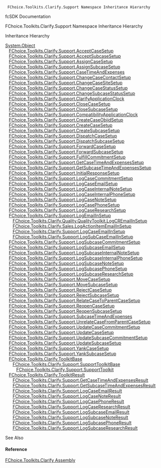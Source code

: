 ﻿     FChoice.Toolkits.Clarify.Support Namespace Inheritance Hierarchy                                                   

fcSDK Documentation

FChoice.Toolkits.Clarify.Support Namespace Inheritance Hierarchy

Inheritance Hierarchy

[System.Object](#)  
   [FChoice.Toolkits.Clarify.Support.AcceptCaseSetup](FChoice.Toolkits.Clarify~FChoice.Toolkits.Clarify.Support.AcceptCaseSetup.md)  
   [FChoice.Toolkits.Clarify.Support.AcceptSubcaseSetup](FChoice.Toolkits.Clarify~FChoice.Toolkits.Clarify.Support.AcceptSubcaseSetup.md)  
   [FChoice.Toolkits.Clarify.Support.AssignCaseSetup](FChoice.Toolkits.Clarify~FChoice.Toolkits.Clarify.Support.AssignCaseSetup.md)  
   [FChoice.Toolkits.Clarify.Support.AssignSubcaseSetup](FChoice.Toolkits.Clarify~FChoice.Toolkits.Clarify.Support.AssignSubcaseSetup.md)  
   [FChoice.Toolkits.Clarify.Support.CaseTimeAndExpenses](FChoice.Toolkits.Clarify~FChoice.Toolkits.Clarify.Support.CaseTimeAndExpenses.md)  
   [FChoice.Toolkits.Clarify.Support.ChangeCaseContactSetup](FChoice.Toolkits.Clarify~FChoice.Toolkits.Clarify.Support.ChangeCaseContactSetup.md)  
   [FChoice.Toolkits.Clarify.Support.ChangeCaseSiteSetup](FChoice.Toolkits.Clarify~FChoice.Toolkits.Clarify.Support.ChangeCaseSiteSetup.md)  
   [FChoice.Toolkits.Clarify.Support.ChangeCaseStatusSetup](FChoice.Toolkits.Clarify~FChoice.Toolkits.Clarify.Support.ChangeCaseStatusSetup.md)  
   [FChoice.Toolkits.Clarify.Support.ChangeSubcaseStatusSetup](FChoice.Toolkits.Clarify~FChoice.Toolkits.Clarify.Support.ChangeSubcaseStatusSetup.md)  
   [FChoice.Toolkits.Clarify.Support.ClarifyApplicationClock](FChoice.Toolkits.Clarify~FChoice.Toolkits.Clarify.Support.ClarifyApplicationClock.md)  
   [FChoice.Toolkits.Clarify.Support.CloseCaseSetup](FChoice.Toolkits.Clarify~FChoice.Toolkits.Clarify.Support.CloseCaseSetup.md)  
   [FChoice.Toolkits.Clarify.Support.CloseSubcaseSetup](FChoice.Toolkits.Clarify~FChoice.Toolkits.Clarify.Support.CloseSubcaseSetup.md)  
   [FChoice.Toolkits.Clarify.Support.CompatibilityApplicationClock](FChoice.Toolkits.Clarify~FChoice.Toolkits.Clarify.Support.CompatibilityApplicationClock.md)  
   [FChoice.Toolkits.Clarify.Support.CreateCaseObjidSetup](FChoice.Toolkits.Clarify~FChoice.Toolkits.Clarify.Support.CreateCaseObjidSetup.md)  
   [FChoice.Toolkits.Clarify.Support.CreateCaseSetup](FChoice.Toolkits.Clarify~FChoice.Toolkits.Clarify.Support.CreateCaseSetup.md)  
   [FChoice.Toolkits.Clarify.Support.CreateSubcaseSetup](FChoice.Toolkits.Clarify~FChoice.Toolkits.Clarify.Support.CreateSubcaseSetup.md)  
   [FChoice.Toolkits.Clarify.Support.DispatchCaseSetup](FChoice.Toolkits.Clarify~FChoice.Toolkits.Clarify.Support.DispatchCaseSetup.md)  
   [FChoice.Toolkits.Clarify.Support.DispatchSubcaseSetup](FChoice.Toolkits.Clarify~FChoice.Toolkits.Clarify.Support.DispatchSubcaseSetup.md)  
   [FChoice.Toolkits.Clarify.Support.ForwardCaseSetup](FChoice.Toolkits.Clarify~FChoice.Toolkits.Clarify.Support.ForwardCaseSetup.md)  
   [FChoice.Toolkits.Clarify.Support.ForwardSubcaseSetup](FChoice.Toolkits.Clarify~FChoice.Toolkits.Clarify.Support.ForwardSubcaseSetup.md)  
   [FChoice.Toolkits.Clarify.Support.FulfillCommitmentSetup](FChoice.Toolkits.Clarify~FChoice.Toolkits.Clarify.Support.FulfillCommitmentSetup.md)  
   [FChoice.Toolkits.Clarify.Support.GetCaseTimeAndExpensesSetup](FChoice.Toolkits.Clarify~FChoice.Toolkits.Clarify.Support.GetCaseTimeAndExpensesSetup.md)  
   [FChoice.Toolkits.Clarify.Support.GetSubcaseTimeAndExpensesSetup](FChoice.Toolkits.Clarify~FChoice.Toolkits.Clarify.Support.GetSubcaseTimeAndExpensesSetup.md)  
   [FChoice.Toolkits.Clarify.Support.InitialResponseSetup](FChoice.Toolkits.Clarify~FChoice.Toolkits.Clarify.Support.InitialResponseSetup.md)  
   [FChoice.Toolkits.Clarify.Support.LogCaseCommitmentSetup](FChoice.Toolkits.Clarify~FChoice.Toolkits.Clarify.Support.LogCaseCommitmentSetup.md)  
   [FChoice.Toolkits.Clarify.Support.LogCaseEmailSetup](FChoice.Toolkits.Clarify~FChoice.Toolkits.Clarify.Support.LogCaseEmailSetup.md)  
   [FChoice.Toolkits.Clarify.Support.LogCaseInternalNoteSetup](FChoice.Toolkits.Clarify~FChoice.Toolkits.Clarify.Support.LogCaseInternalNoteSetup.md)  
   [FChoice.Toolkits.Clarify.Support.LogCaseInternalPhoneSetup](FChoice.Toolkits.Clarify~FChoice.Toolkits.Clarify.Support.LogCaseInternalPhoneSetup.md)  
   [FChoice.Toolkits.Clarify.Support.LogCaseNoteSetup](FChoice.Toolkits.Clarify~FChoice.Toolkits.Clarify.Support.LogCaseNoteSetup.md)  
   [FChoice.Toolkits.Clarify.Support.LogCasePhoneSetup](FChoice.Toolkits.Clarify~FChoice.Toolkits.Clarify.Support.LogCasePhoneSetup.md)  
   [FChoice.Toolkits.Clarify.Support.LogCaseResearchSetup](FChoice.Toolkits.Clarify~FChoice.Toolkits.Clarify.Support.LogCaseResearchSetup.md)  
   [FChoice.Toolkits.Clarify.Support.LogEmailInSetup](FChoice.Toolkits.Clarify~FChoice.Toolkits.Clarify.Support.LogEmailInSetup.md)  
      [FChoice.Toolkits.Clarify.Quality.QualityToolkit.LogCREmailInSetup](FChoice.Toolkits.Clarify~FChoice.Toolkits.Clarify.Quality.QualityToolkit+LogCREmailInSetup.md)  
      [FChoice.Toolkits.Clarify.Sales.LogActionItemEmailInSetup](FChoice.Toolkits.Clarify~FChoice.Toolkits.Clarify.Sales.LogActionItemEmailInSetup.md)  
      [FChoice.Toolkits.Clarify.Support.LogCaseEmailInSetup](FChoice.Toolkits.Clarify~FChoice.Toolkits.Clarify.Support.LogCaseEmailInSetup.md)  
      [FChoice.Toolkits.Clarify.Support.LogSubCaseEmailInSetup](FChoice.Toolkits.Clarify~FChoice.Toolkits.Clarify.Support.LogSubCaseEmailInSetup.md)  
   [FChoice.Toolkits.Clarify.Support.LogSubcaseCommitmentSetup](FChoice.Toolkits.Clarify~FChoice.Toolkits.Clarify.Support.LogSubcaseCommitmentSetup.md)  
   [FChoice.Toolkits.Clarify.Support.LogSubcaseEmailSetup](FChoice.Toolkits.Clarify~FChoice.Toolkits.Clarify.Support.LogSubcaseEmailSetup.md)  
   [FChoice.Toolkits.Clarify.Support.LogSubcaseInternalNoteSetup](FChoice.Toolkits.Clarify~FChoice.Toolkits.Clarify.Support.LogSubcaseInternalNoteSetup.md)  
   [FChoice.Toolkits.Clarify.Support.LogSubcaseInternalPhoneSetup](FChoice.Toolkits.Clarify~FChoice.Toolkits.Clarify.Support.LogSubcaseInternalPhoneSetup.md)  
   [FChoice.Toolkits.Clarify.Support.LogSubcaseNoteSetup](FChoice.Toolkits.Clarify~FChoice.Toolkits.Clarify.Support.LogSubcaseNoteSetup.md)  
   [FChoice.Toolkits.Clarify.Support.LogSubcasePhoneSetup](FChoice.Toolkits.Clarify~FChoice.Toolkits.Clarify.Support.LogSubcasePhoneSetup.md)  
   [FChoice.Toolkits.Clarify.Support.LogSubcaseResearchSetup](FChoice.Toolkits.Clarify~FChoice.Toolkits.Clarify.Support.LogSubcaseResearchSetup.md)  
   [FChoice.Toolkits.Clarify.Support.MoveCaseSetup](FChoice.Toolkits.Clarify~FChoice.Toolkits.Clarify.Support.MoveCaseSetup.md)  
   [FChoice.Toolkits.Clarify.Support.MoveSubcaseSetup](FChoice.Toolkits.Clarify~FChoice.Toolkits.Clarify.Support.MoveSubcaseSetup.md)  
   [FChoice.Toolkits.Clarify.Support.RejectCaseSetup](FChoice.Toolkits.Clarify~FChoice.Toolkits.Clarify.Support.RejectCaseSetup.md)  
   [FChoice.Toolkits.Clarify.Support.RejectSubcaseSetup](FChoice.Toolkits.Clarify~FChoice.Toolkits.Clarify.Support.RejectSubcaseSetup.md)  
   [FChoice.Toolkits.Clarify.Support.RelateCaseToParentCaseSetup](FChoice.Toolkits.Clarify~FChoice.Toolkits.Clarify.Support.RelateCaseToParentCaseSetup.md)  
   [FChoice.Toolkits.Clarify.Support.ReopenCaseSetup](FChoice.Toolkits.Clarify~FChoice.Toolkits.Clarify.Support.ReopenCaseSetup.md)  
   [FChoice.Toolkits.Clarify.Support.ReopenSubcaseSetup](FChoice.Toolkits.Clarify~FChoice.Toolkits.Clarify.Support.ReopenSubcaseSetup.md)  
   [FChoice.Toolkits.Clarify.Support.SubcaseTimeAndExpenses](FChoice.Toolkits.Clarify~FChoice.Toolkits.Clarify.Support.SubcaseTimeAndExpenses.md)  
   [FChoice.Toolkits.Clarify.Support.UnrelateCaseFromParentCaseSetup](FChoice.Toolkits.Clarify~FChoice.Toolkits.Clarify.Support.UnrelateCaseFromParentCaseSetup.md)  
   [FChoice.Toolkits.Clarify.Support.UpdateCaseCommitmentSetup](FChoice.Toolkits.Clarify~FChoice.Toolkits.Clarify.Support.UpdateCaseCommitmentSetup.md)  
   [FChoice.Toolkits.Clarify.Support.UpdateCaseSetup](FChoice.Toolkits.Clarify~FChoice.Toolkits.Clarify.Support.UpdateCaseSetup.md)  
   [FChoice.Toolkits.Clarify.Support.UpdateSubcaseCommitmentSetup](FChoice.Toolkits.Clarify~FChoice.Toolkits.Clarify.Support.UpdateSubcaseCommitmentSetup.md)  
   [FChoice.Toolkits.Clarify.Support.UpdateSubcaseSetup](FChoice.Toolkits.Clarify~FChoice.Toolkits.Clarify.Support.UpdateSubcaseSetup.md)  
   [FChoice.Toolkits.Clarify.Support.YankCaseSetup](FChoice.Toolkits.Clarify~FChoice.Toolkits.Clarify.Support.YankCaseSetup.md)  
   [FChoice.Toolkits.Clarify.Support.YankSubcaseSetup](FChoice.Toolkits.Clarify~FChoice.Toolkits.Clarify.Support.YankSubcaseSetup.md)  
   [FChoice.Toolkits.Clarify.ToolkitBase](FChoice.Toolkits.Clarify~FChoice.Toolkits.Clarify.ToolkitBase.md)  
      [FChoice.Toolkits.Clarify.Support.SupportToolkitBase](FChoice.Toolkits.Clarify~FChoice.Toolkits.Clarify.Support.SupportToolkitBase.md)  
         [FChoice.Toolkits.Clarify.Support.SupportToolkit](FChoice.Toolkits.Clarify~FChoice.Toolkits.Clarify.Support.SupportToolkit.md)  
   [FChoice.Toolkits.Clarify.ToolkitResult](FChoice.Toolkits.Clarify~FChoice.Toolkits.Clarify.ToolkitResult.md)  
      [FChoice.Toolkits.Clarify.Support.GetCaseTimeAndExpensesResult](FChoice.Toolkits.Clarify~FChoice.Toolkits.Clarify.Support.GetCaseTimeAndExpensesResult.md)  
      [FChoice.Toolkits.Clarify.Support.GetSubcaseTimeAndExpensesResult](FChoice.Toolkits.Clarify~FChoice.Toolkits.Clarify.Support.GetSubcaseTimeAndExpensesResult.md)  
      [FChoice.Toolkits.Clarify.Support.LogCaseEmailResult](FChoice.Toolkits.Clarify~FChoice.Toolkits.Clarify.Support.LogCaseEmailResult.md)  
      [FChoice.Toolkits.Clarify.Support.LogCaseNoteResult](FChoice.Toolkits.Clarify~FChoice.Toolkits.Clarify.Support.LogCaseNoteResult.md)  
      [FChoice.Toolkits.Clarify.Support.LogCasePhoneResult](FChoice.Toolkits.Clarify~FChoice.Toolkits.Clarify.Support.LogCasePhoneResult.md)  
      [FChoice.Toolkits.Clarify.Support.LogCaseResearchResult](FChoice.Toolkits.Clarify~FChoice.Toolkits.Clarify.Support.LogCaseResearchResult.md)  
      [FChoice.Toolkits.Clarify.Support.LogSubcaseEmailResult](FChoice.Toolkits.Clarify~FChoice.Toolkits.Clarify.Support.LogSubcaseEmailResult.md)  
      [FChoice.Toolkits.Clarify.Support.LogSubcaseNoteResult](FChoice.Toolkits.Clarify~FChoice.Toolkits.Clarify.Support.LogSubcaseNoteResult.md)  
      [FChoice.Toolkits.Clarify.Support.LogSubcasePhoneResult](FChoice.Toolkits.Clarify~FChoice.Toolkits.Clarify.Support.LogSubcasePhoneResult.md)  
      [FChoice.Toolkits.Clarify.Support.LogSubcaseResearchResult](FChoice.Toolkits.Clarify~FChoice.Toolkits.Clarify.Support.LogSubcaseResearchResult.md)  

See Also

#### Reference

[FChoice.Toolkits.Clarify Assembly](FChoice.Toolkits.Clarify.md)